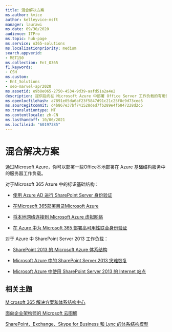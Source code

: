```yaml
---
title: 混合解决方案
ms.author: kvice
author: kelleyvice-msft
manager: laurawi
ms.date: 09/30/2020
audience: ITPro
ms.topic: hub-page
ms.service: o365-solutions
ms.localizationpriority: medium
search.appverid:
- MET150
ms.collection: Ent_O365
f1.keywords:
- CSH
ms.custom:
- Ent_Solutions
- seo-marvel-apr2020
ms.assetid: e9b8e065-2750-4534-9d39-aafd51a2a4e2
description: 提供指向在 Microsoft Azure 中部署 Office Server 工作负载的有用信息的链接Microsoft Azure。
ms.openlocfilehash: a7891e05da6af23f5847d91c21c25f8c9d73cee5
ms.sourcegitcommit: d4b867e37bf741528ded7fb289e4f6847228d2c5
ms.translationtype: MT
ms.contentlocale: zh-CN
ms.lasthandoff: 10/06/2021
ms.locfileid: "60197385"
---
```

# <a name="hybrid-solutions"></a>混合解决方案

通过Microsoft Azure，你可以部署一些Office本地部署在 Azure 基础结构服务中的服务器工作负载。
  
对于Microsoft 365 Azure 中的标识基础结构：

- [使用 Azure AD 进行 SharePoint Server 身份验证](/azure/active-directory/saas-apps/sharepoint-on-premises-tutorial)

- [在Microsoft 365部署目录Microsoft Azure](deploy-microsoft-365-directory-synchronization-dirsync-in-microsoft-azure.md)
  
- [将本地网络连接到 Microsoft Azure 虚拟网络](connect-an-on-premises-network-to-a-microsoft-azure-virtual-network.md)
    
- [在 Azure 中为 Microsoft 365 部署高可用性联合身份验证](deploy-high-availability-federated-authentication-for-microsoft-365-in-azure.md)
    
对于 Azure 中 SharePoint Server 2013 工作负载：
  
- [SharePoint 2013 的 Microsoft Azure 体系结构](microsoft-azure-architectures-for-sharepoint-2013.md)
    
- [Microsoft Azure 中的 SharePoint Server 2013 灾难恢复](sharepoint-server-2013-disaster-recovery-in-microsoft-azure.md)
    
- [Microsoft Azure 中使用 SharePoint Server 2013 的 Internet 站点](internet-sites-in-microsoft-azure-using-sharepoint-server-2013.md)
  
  
## <a name="related-topics"></a>相关主题

[Microsoft 365 解决方案和体系结构中心](../solutions/index.yml)
  
[面向企业架构师的 Microsoft 云图解](../solutions/cloud-architecture-models.md)
  
[SharePoint、Exchange、Skype for Business 和 Lync 的体系结构模型](architectural-models-for-sharepoint-exchange-skype-for-business-and-lync.md)